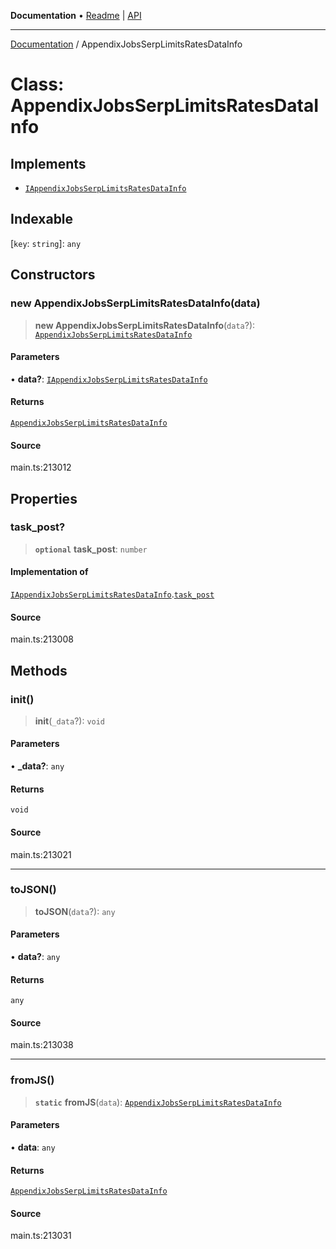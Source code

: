 **Documentation** • [Readme](../README.md) \| [API](../globals.md)

***

[Documentation](../README.md) / AppendixJobsSerpLimitsRatesDataInfo

# Class: AppendixJobsSerpLimitsRatesDataInfo

## Implements

- [`IAppendixJobsSerpLimitsRatesDataInfo`](../interfaces/IAppendixJobsSerpLimitsRatesDataInfo.md)

## Indexable

 \[`key`: `string`\]: `any`

## Constructors

### new AppendixJobsSerpLimitsRatesDataInfo(data)

> **new AppendixJobsSerpLimitsRatesDataInfo**(`data`?): [`AppendixJobsSerpLimitsRatesDataInfo`](AppendixJobsSerpLimitsRatesDataInfo.md)

#### Parameters

• **data?**: [`IAppendixJobsSerpLimitsRatesDataInfo`](../interfaces/IAppendixJobsSerpLimitsRatesDataInfo.md)

#### Returns

[`AppendixJobsSerpLimitsRatesDataInfo`](AppendixJobsSerpLimitsRatesDataInfo.md)

#### Source

main.ts:213012

## Properties

### task\_post?

> **`optional`** **task\_post**: `number`

#### Implementation of

[`IAppendixJobsSerpLimitsRatesDataInfo`](../interfaces/IAppendixJobsSerpLimitsRatesDataInfo.md).[`task_post`](../interfaces/IAppendixJobsSerpLimitsRatesDataInfo.md#task_post)

#### Source

main.ts:213008

## Methods

### init()

> **init**(`_data`?): `void`

#### Parameters

• **\_data?**: `any`

#### Returns

`void`

#### Source

main.ts:213021

***

### toJSON()

> **toJSON**(`data`?): `any`

#### Parameters

• **data?**: `any`

#### Returns

`any`

#### Source

main.ts:213038

***

### fromJS()

> **`static`** **fromJS**(`data`): [`AppendixJobsSerpLimitsRatesDataInfo`](AppendixJobsSerpLimitsRatesDataInfo.md)

#### Parameters

• **data**: `any`

#### Returns

[`AppendixJobsSerpLimitsRatesDataInfo`](AppendixJobsSerpLimitsRatesDataInfo.md)

#### Source

main.ts:213031
